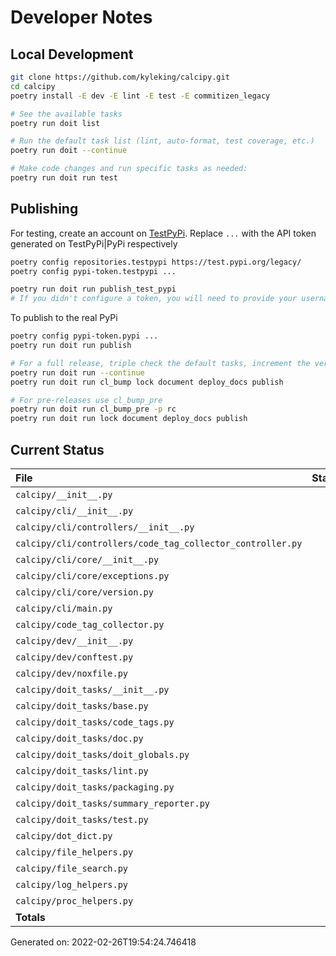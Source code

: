 # Developer Notes

## Local Development

```sh
git clone https://github.com/kyleking/calcipy.git
cd calcipy
poetry install -E dev -E lint -E test -E commitizen_legacy

# See the available tasks
poetry run doit list

# Run the default task list (lint, auto-format, test coverage, etc.)
poetry run doit --continue

# Make code changes and run specific tasks as needed:
poetry run doit run test
```

## Publishing

For testing, create an account on [TestPyPi](https://test.pypi.org/legacy/). Replace `...` with the API token generated on TestPyPi|PyPi respectively

```sh
poetry config repositories.testpypi https://test.pypi.org/legacy/
poetry config pypi-token.testpypi ...

poetry run doit run publish_test_pypi
# If you didn't configure a token, you will need to provide your username and password to publish
```

To publish to the real PyPi

```sh
poetry config pypi-token.pypi ...
poetry run doit run publish

# For a full release, triple check the default tasks, increment the version, rebuild documentation (twice), and publish!
poetry run doit run --continue
poetry run doit run cl_bump lock document deploy_docs publish

# For pre-releases use cl_bump_pre
poetry run doit run cl_bump_pre -p rc
poetry run doit run lock document deploy_docs publish
```

## Current Status

<!-- {cts} COVERAGE -->
| File                                                       |   Statements |   Missing |   Excluded | Coverage   |
|:-----------------------------------------------------------|-------------:|----------:|-----------:|:-----------|
| `calcipy/__init__.py`                                      |            6 |         0 |          0 | 100.0%     |
| `calcipy/cli/__init__.py`                                  |            0 |         0 |          0 | 100.0%     |
| `calcipy/cli/controllers/__init__.py`                      |            0 |         0 |          0 | 100.0%     |
| `calcipy/cli/controllers/code_tag_collector_controller.py` |           26 |        12 |          0 | 53.8%      |
| `calcipy/cli/core/__init__.py`                             |            0 |         0 |          0 | 100.0%     |
| `calcipy/cli/core/exceptions.py`                           |            2 |         0 |          0 | 100.0%     |
| `calcipy/cli/core/version.py`                              |            8 |         8 |          0 | 0.0%       |
| `calcipy/cli/main.py`                                      |           38 |        19 |          0 | 50.0%      |
| `calcipy/code_tag_collector.py`                            |          115 |        17 |          0 | 85.2%      |
| `calcipy/dev/__init__.py`                                  |            0 |         0 |          0 | 100.0%     |
| `calcipy/dev/conftest.py`                                  |           16 |         0 |         23 | 100.0%     |
| `calcipy/dev/noxfile.py`                                   |           23 |         1 |         90 | 95.7%      |
| `calcipy/doit_tasks/__init__.py`                           |           13 |         0 |          0 | 100.0%     |
| `calcipy/doit_tasks/base.py`                               |           50 |        10 |          3 | 80.0%      |
| `calcipy/doit_tasks/code_tags.py`                          |           10 |         0 |          0 | 100.0%     |
| `calcipy/doit_tasks/doc.py`                                |          145 |        10 |          5 | 93.1%      |
| `calcipy/doit_tasks/doit_globals.py`                       |          173 |         5 |          8 | 97.1%      |
| `calcipy/doit_tasks/lint.py`                               |           96 |         8 |          0 | 91.7%      |
| `calcipy/doit_tasks/packaging.py`                          |          135 |        14 |          3 | 89.6%      |
| `calcipy/doit_tasks/summary_reporter.py`                   |           23 |         0 |         40 | 100.0%     |
| `calcipy/doit_tasks/test.py`                               |           61 |        10 |          0 | 83.6%      |
| `calcipy/dot_dict.py`                                      |            7 |         0 |          0 | 100.0%     |
| `calcipy/file_helpers.py`                                  |           76 |         7 |          3 | 90.8%      |
| `calcipy/file_search.py`                                   |           34 |         0 |          2 | 100.0%     |
| `calcipy/log_helpers.py`                                   |           61 |         6 |          0 | 90.2%      |
| `calcipy/proc_helpers.py`                                  |           21 |         1 |          0 | 95.2%      |
| **Totals**                                                 |         1139 |       128 |        177 | 88.8%      |

Generated on: 2022-02-26T19:54:24.746418
<!-- {cte} -->
